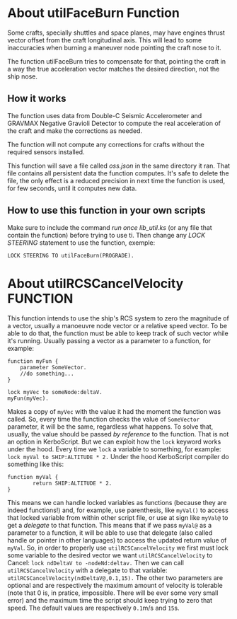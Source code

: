 About utilFaceBurn Function
===========================

Some crafts, specially shuttles and space planes, may have engines thrust vector offset from the craft longitudinal axis. This will lead to some inaccuracies when burning a maneuver node pointing the craft nose to it.

The function utilFaceBurn tries to compensate for that, pointing the craft in a way the true acceleration vector matches the desired direction, not the ship nose. 

How it works
------------

The function uses data from Double-C Seismic Accelerometer and GRAVMAX Negative Gravioli Detector to compute the real acceleration of the craft and make the corrections as needed. 

The function will not compute any corrections for crafts without the required sensors installed. 

This function will save a file called *oss.json* in the same directory it ran. That file contains all persistent data the function computes. It's safe to delete the file, the only effect is a reduced precision in next time the function is used, for few seconds, until it computes new data.

How to use this function in your own scripts
--------------------------------------------

Make sure to include the command *run once lib_util.ks* (or any file that contain the function) before trying to use ti.
Then change any *LOCK STEERING* statement to use the function, exemple:

	LOCK STEERING TO utilFaceBurn(PROGRADE).

About utilRCSCancelVelocity FUNCTION
====================================

This function intends to use the ship's RCS system to zero the magnitude of a vector, usually a manoeuvre node vector or a relative speed vector.
To be able to do that, the function must be able to keep track of such vector while it's running. Usually passing a vector as a parameter to a function, for example:
```
function myFun {
	parameter SomeVector.
	//do something...
}

lock myVec to someNode:deltaV.
myFun(myVec).
```
Makes a copy of `myVec` with the value it had the moment the function was called. So, every time the function checks the value of `SomeVector` parameter, it will be the same, regardless what happens. 
To solve that, usually, the value should be passed *by reference* to the function. That is not an option in KerboScript.
But we can exploit how the `lock` keyword works under the hood. Every time we `lock` a variable to something, for example:
`lock myVal to SHIP:ALTITUDE * 2.`
Under the hood KerboScript compiler do something like this:
```
function myVal {
		return SHIP:ALTITUDE * 2.
}
```
This means we can handle locked variables as functions (because they are indeed functions!) and, for example, use parenthesis, like `myVal()` to access that locked variable from within other script file, or use at sign like `myVal@` to get a *delegate* to that function.
This means that if we pass `myVal@` as a parameter to a function, it will be able to use that delegate (also called handle or pointer in other languages) to access the updated return value of `myVal`.
So, in order to properly use `utilRCSCancelVelocity` we first must lock some variable to the desired vector we want `utilRCSCancelVelocity` to Cancel:
`lock ndDeltaV to -nodeNd:deltav.`
Then we can call `utilRCSCancelVelocity` with a delegate to that variable:
`utilRCSCancelVelocity(ndDeltaV@,0.1,15).`
The other two parameters are optional and are respectively the maximum amount of velocity is tolerable (note that 0 is, in pratice, impossible. There will be ever some very small error) and the maximum time the script should keep trying to zero that speed. The default values are respectively `0.1`m/s and `15`s.
